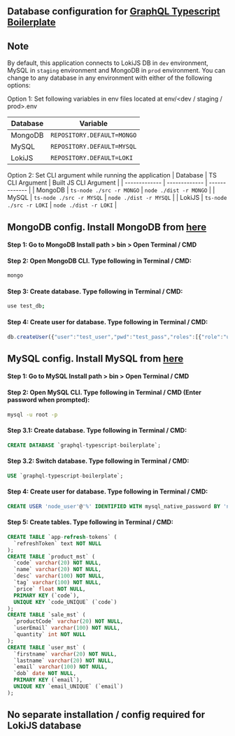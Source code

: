 ## Database configuration for [GraphQL Typescript Boilerplate](https://github.com/akash-kansara/graphql-typescript-boilerplate)

## Note
By default, this application connects to LokiJS DB in `dev` environment, MySQL in `staging` environment and MongoDB in `prod` environment. You can change to any database in any environment with either of the following options:

Option 1: Set following variables in env files located at env/<dev / staging / prod>.env

| Database | Variable |
| ------------- | ------------- |
| MongoDB | `REPOSITORY.DEFAULT=MONGO` |
| MySQL | `REPOSITORY.DEFAULT=MYSQL` |
| LokiJS | `REPOSITORY.DEFAULT=LOKI` |

Option 2: Set CLI argument while running the application
| Database | TS CLI Argument | Built JS CLI Argument |
| ------------- | ------------- | ------------- |
| MongoDB | `ts-node ./src -r MONGO` | `node ./dist -r MONGO` |
| MySQL | `ts-node ./src -r MYSQL` | `node ./dist -r MYSQL` |
| LokiJS | `ts-node ./src -r LOKI` | `node ./dist -r LOKI` |

## MongoDB config. Install MongoDB from [here](https://docs.mongodb.com/manual/administration/install-community/)

#### Step 1: Go to MongoDB Install path > bin > Open Terminal / CMD

#### Step 2: Open MongoDB CLI. Type following in Terminal / CMD:
```bash
mongo
```

#### Step 3: Create database. Type following in Terminal / CMD:
```bash
use test_db;
```

#### Step 4: Create user for database. Type following in Terminal / CMD:
```javascript
db.createUser({"user":"test_user","pwd":"test_pass","roles":[{"role":"userAdmin","db":"test_db"}]});
```

##

## MySQL config. Install MySQL from [here](https://dev.mysql.com/downloads/installer/)

#### Step 1: Go to MySQL Install path > bin > Open Terminal / CMD

#### Step 2: Open MySQL CLI. Type following in Terminal / CMD (Enter password when prompted):
```bash
mysql -u root -p
```

#### Step 3.1: Create database. Type following in Terminal / CMD:
```sql
CREATE DATABASE `graphql-typescript-boilerplate`;
```

#### Step 3.2: Switch database. Type following in Terminal / CMD:
```sql
USE `graphql-typescript-boilerplate`;
```

#### Step 4: Create user for database. Type following in Terminal / CMD:
```sql
CREATE USER 'node_user'@'%' IDENTIFIED WITH mysql_native_password BY 'node_user';
```

#### Step 5: Create tables. Type following in Terminal / CMD:
```sql
CREATE TABLE `app-refresh-tokens` (
  `refreshToken` text NOT NULL
);
CREATE TABLE `product_mst` (
  `code` varchar(20) NOT NULL,
  `name` varchar(20) NOT NULL,
  `desc` varchar(100) NOT NULL,
  `tag` varchar(100) NOT NULL,
  `price` float NOT NULL,
  PRIMARY KEY (`code`),
  UNIQUE KEY `code_UNIQUE` (`code`)
);
CREATE TABLE `sale_mst` (
  `productCode` varchar(20) NOT NULL,
  `userEmail` varchar(100) NOT NULL,
  `quantity` int NOT NULL
);
CREATE TABLE `user_mst` (
  `firstname` varchar(20) NOT NULL,
  `lastname` varchar(20) NOT NULL,
  `email` varchar(100) NOT NULL,
  `dob` date NOT NULL,
  PRIMARY KEY (`email`),
  UNIQUE KEY `email_UNIQUE` (`email`)
);
```
##

## No separate installation / config required for LokiJS database